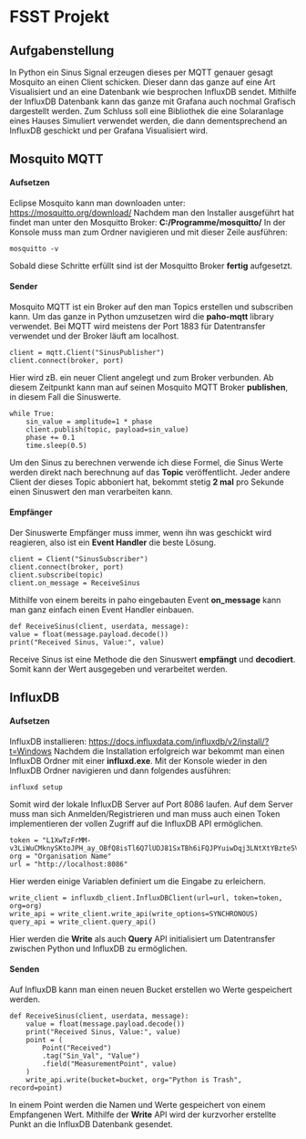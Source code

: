 # FSST Projekt

## Aufgabenstellung
In Python ein Sinus Signal erzeugen dieses per MQTT genauer gesagt Mosquito an einen Client schicken. Dieser dann das ganze auf eine Art Visualisiert und an eine Datenbank wie besprochen InfluxDB sendet. Mithilfe der InfluxDB Datenbank kann das ganze mit Grafana auch nochmal Grafisch dargestellt werden. Zum Schluss soll eine Bibliothek die eine Solaranlage eines Hauses Simuliert verwendet werden, die dann dementsprechend an InfluxDB geschickt und per Grafana Visualisiert wird.

## Mosquito MQTT
#### Aufsetzen
Eclipse Mosquito kann man downloaden unter: https://mosquitto.org/download/
Nachdem man den Installer ausgeführt hat findet man unter den Mosquitto Broker: 
	**C:/Programme/mosquitto/**
In der Konsole muss man zum Ordner navigieren und mit dieser Zeile ausführen:
	
	mosquitto -v
Sobald diese Schritte erfüllt sind ist der Mosquitto Broker **fertig** aufgesetzt.
#### Sender
Mosquito MQTT ist ein Broker auf den man Topics erstellen und subscriben kann. Um das ganze in Python umzusetzen wird die **paho-mqtt** library verwendet. Bei MQTT wird meistens der Port 1883 für Datentransfer verwendet und der Broker läuft am localhost.

	client = mqtt.Client("SinusPublisher")  
	client.connect(broker, port)
Hier wird zB. ein neuer Client angelegt und zum Broker verbunden. Ab diesem Zeitpunkt kann man auf seinen Mosquito MQTT Broker **publishen**, in diesem Fall die Sinuswerte. 
	
	while True:
		sin_value = amplitude=1 * phase
		client.publish(topic, payload=sin_value)
		phase += 0.1
		time.sleep(0.5)
		
Um den Sinus zu berechnen verwende ich diese Formel, die Sinus Werte werden direkt nach berechnung auf das **Topic** veröffentlicht. Jeder andere Client der dieses Topic abboniert hat, bekommt stetig **2 mal** pro Sekunde einen Sinuswert den man verarbeiten kann.
#### Empfänger
Der Sinuswerte Empfänger muss immer, wenn ihn was geschickt wird reagieren, also ist ein **Event Handler** die beste Lösung. 
	
	client = Client("SinusSubscriber")  
	client.connect(broker, port)  
	client.subscribe(topic)  
	client.on_message = ReceiveSinus
	
Mithilfe von einem bereits in paho eingebauten Event **on_message** kann man ganz einfach einen Event Handler einbauen.

	def ReceiveSinus(client, userdata, message):  
    value = float(message.payload.decode())  
    print("Received Sinus, Value:", value)
 Receive Sinus ist eine Methode die den Sinuswert **empfängt** und **decodiert**. Somit kann der Wert ausgegeben und verarbeitet werden.
## InfluxDB
#### Aufsetzen
InfluxDB installieren: https://docs.influxdata.com/influxdb/v2/install/?t=Windows
Nachdem die Installation erfolgreich war bekommt man einen InfluxDB Ordner mit einer **influxd.exe**. Mit der Konsole wieder in den InfluxDB Ordner navigieren und dann folgendes ausführen:
	
	influxd setup
Somit wird der  lokale InfluxDB Server auf Port 8086 laufen. Auf dem Server muss man sich Anmelden/Registrieren und man muss auch einen Token implementieren der vollen Zugriff auf die InfluxDB API ermöglichen. 
	
	token = "L1XwTzFrMM-v3LiWuCMknySKtoJPH_ay_OBfQ8isTl6Q7lUDJ81SxTBh6iFQJPYuiwDqj3LNtXtYBzteSVj1qg=="  
	org = "Organisation Name"  
	url = "http://localhost:8086"
Hier werden einige Variablen definiert um die Eingabe zu erleichern.

	write_client = influxdb_client.InfluxDBClient(url=url, token=token, org=org)  
	write_api = write_client.write_api(write_options=SYNCHRONOUS)  
	query_api = write_client.query_api()
Hier werden die **Write** als auch **Query** API initialisiert um Datentransfer zwischen Python und InfluxDB zu ermöglichen.
#### Senden
Auf InfluxDB kann man einen neuen Bucket erstellen wo Werte gespeichert werden. 

	def ReceiveSinus(client, userdata, message):  
	    value = float(message.payload.decode())  
	    print("Received Sinus, Value:", value)  
	    point = (  
	        Point("Received")  
	        .tag("Sin_Val", "Value")  
	        .field("MeasurementPoint", value)  
	    )  
	    write_api.write(bucket=bucket, org="Python is Trash", record=point)
In einem Point werden die Namen und Werte gespeichert von einem Empfangenen Wert. Mithilfe der **Write** API wird der kurzvorher erstellte Punkt an die InfluxDB Datenbank gesendet.


